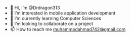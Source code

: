 - 👋 Hi, I’m @Drdragon313
- 👀 I’m interested in mobile application development
- 🌱 I’m currently learning Computer Sciences
- 💞️ I’m looking to collaborate on a project
- 📫 How to reach me muhammadahmad742@gmail.com

<!---
Drdragon313/Drdragon313 is a ✨ special ✨ repository because its `README.md` (this file) appears on your GitHub profile.
You can click the Preview link to take a look at your changes.
--->
